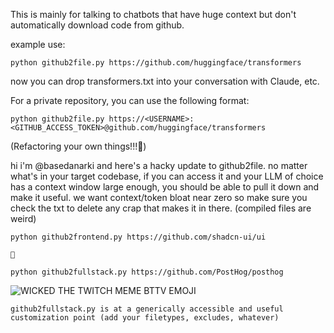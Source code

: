 This is mainly for talking to chatbots that have huge context but don't automatically download code from github. 

example use:

```
python github2file.py https://github.com/huggingface/transformers
```

now you can drop transformers.txt into your conversation with Claude, etc.

For a private repository, you can use the following format:
```
python github2file.py https://<USERNAME>:<GITHUB_ACCESS_TOKEN>@github.com/huggingface/transformers
```

(Refactoring your own things!!!🔑)

hi i'm @basedanarki and here's a hacky update to github2file. no matter what's in your target codebase, if you can access it and your LLM of choice has a context window large enough, you should be able to pull it down and make it useful. we want context/token bloat near zero so make sure you check the txt to delete any crap that makes it in there. (compiled files are weird)

```
python github2frontend.py https://github.com/shadcn-ui/ui

🤔
```

```
python github2fullstack.py https://github.com/PostHog/posthog
```
![WICKED THE TWITCH MEME BTTV EMOJI](https://media.tenor.com/it_JJrYID9wAAAAi/twitch-wicked.gif)

```
github2fullstack.py is at a generically accessible and useful customization point (add your filetypes, excludes, whatever)
```

